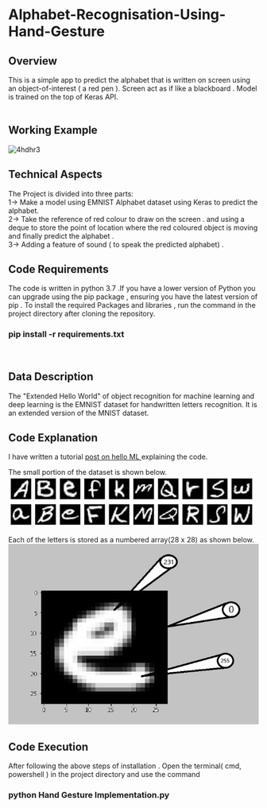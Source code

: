 # Alphabet-Recognisation-Using-Hand-Gesture

## Overview</br>
This is a simple app to predict the alphabet that is written on screen using an object-of-interest ( a red pen ). Screen act as if like a blackboard . Model is trained on the top of Keras API.  </br>
</br>
## Working Example </br>

![4hdhr3](https://user-images.githubusercontent.com/58811384/95072324-a39d1880-0728-11eb-9170-33855833d08b.gif)

## Technical Aspects</br>
The Project is divided into three parts:</br>
  1-> Make a model using EMNIST Alphabet dataset using Keras to predict the alphabet.</br>
  2-> Take the reference of red colour to draw on the screen . and using a deque to store the point of location where the red coloured object  is moving  and finally predict the alphabet .</br>
  3-> Adding a feature of sound ( to speak the predicted alphabet) . 
  

## Code Requirements </br>
The code is written in python 3.7 .If you have a lower version of Python you can upgrade using the pip package , ensuring you have the latest version of pip . 
To install the required Packages and libraries , run the command in the project directory after cloning the repository.</br>

### pip install -r requirements.txt
</br>

## Data Description </br>
The "Extended Hello World" of object recognition for machine learning and deep learning is the EMNIST dataset for handwritten letters recognition. It is an extended version of the MNIST dataset.</br>


## Code Explanation </br>
 I have written a tutorial <a href=”#”>post on hello ML </a>explaining the code.</br> 


The small portion of the dataset is shown below.
</br>
![](pic1.jpg)




Each of the letters is stored as a numbered array(28 x 28) as shown below.
![](pic2.JPG)
</br>
 ## Code Execution </br>
 After following the above steps of installation . Open the terminal( cmd, powershell ) in the project directory and use the command </br> 
 ### python Hand Gesture Implementation.py </br>



